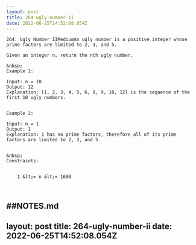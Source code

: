 ```yaml
---
layout: post
title: 264-ugly-number-ii
date: 2022-06-25T14:52:08.054Z
---
```


```
264. Ugly Number IIMediumAn ugly number is a positive integer whose prime factors are limited to 2, 3, and 5.

Given an integer n, return the nth ugly number.

&nbsp;
Example 1:

Input: n = 10
Output: 12
Explanation: [1, 2, 3, 4, 5, 6, 8, 9, 10, 12] is the sequence of the first 10 ugly numbers.


Example 2:

Input: n = 1
Output: 1
Explanation: 1 has no prime factors, therefore all of its prime factors are limited to 2, 3, and 5.


&nbsp;
Constraints:


	1 &lt;= n &lt;= 1690

 
```

##NOTES.md
 ---
layout: post
title: 264-ugly-number-ii
date: 2022-06-25T14:52:08.054Z
---

```
​ 
```
